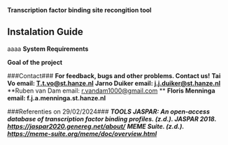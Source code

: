 **Transcription factor binding site recongition tool**


## **Instalation Guide** ##
aaaa
**System Requirements**

**Goal of the project**

###Contact###
**For feedback, bugs and other problems. Contact us!**
**Tai Vo email: T.t.vo@st.hanze.nl**
**Jarno Duiker email: j.j.duiker@st.hanze.nl**
**Ruben van Dam email: r.vandam1000@gmail.com ** 
**Floris Menninga email: f.j.a.menninga.st.hanze.nl**

###Referenties on 29/02/2024###
***TOOLS***
***JASPAR: An open-access database of transcription factor binding profiles. (z.d.). JASPAR 2018. https://jaspar2020.genereg.net/about/***
***MEME Suite. (z.d.). https://meme-suite.org/meme/doc/overview.html*** 
